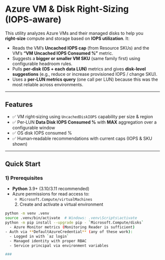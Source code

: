 # Azure VM & Disk Right‑Sizing (IOPS‑aware)

This utility analyzes Azure VMs and their managed disks to help you **right‑size** compute and storage based on **IOPS utilization**. It:

- Reads the VM’s **Uncached IOPS cap** (from Resource SKUs) and the VM’s **“VM Uncached IOPS Consumed %”** metric.
- Suggests a **bigger or smaller VM SKU** (same family first) using configurable headroom rules.
- Pulls **per‑disk (OS + each data LUN)** metrics and gives **disk‑level suggestions** (e.g., reduce or increase provisioned IOPS / change SKU).
- Uses a **per‑LUN metrics query** (one call per LUN) because this was the most reliable across environments.

---

## Features

- ✅ VM right‑sizing using `UncachedDiskIOPS` capability per size & region  
- ✅ Per‑LUN **Data Disk IOPS Consumed %** with **MAX** aggregation over a configurable window  
- ✅ OS disk IOPS consumed %  
- ✅ Human‑readable recommendations with current caps (IOPS & SKU shown)

---

## Quick Start

### 1) Prerequisites

- **Python** 3.9+ (3.10/3.11 recommended)
- Azure permissions for read access to:
  - `Microsoft.Compute/virtualMachines`
  2) Create and activate a virtual environment

```bash
python -m venv .venv
source .venv/bin/activate  # Windows: .venv\Scripts\activate
python -m pip install --upgrade pip - `Microsoft.Compute/disks`
  - Azure Monitor metrics (Monitoring Reader is sufficient)
- Auth via **DefaultAzureCredential** (any of these work):
  - Logged in with `az login`  
  - Managed identity with proper RBAC  
  - Service principal via environment variables

###
